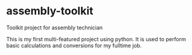 # assembly-toolkit
Toolkit project for assembly technician 


This is my first multi-featured project using python.  It is used to perform basic calculations and conversions for my fulltime job.
